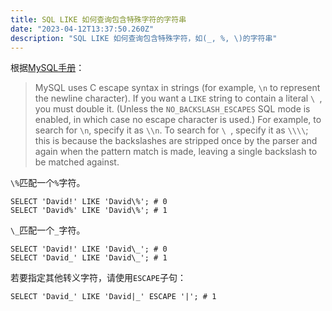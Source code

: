 ```yaml
---
title: SQL LIKE 如何查询包含特殊字符的字符串
date: "2023-04-12T13:37:50.260Z"
description: "SQL LIKE 如何查询包含特殊字符，如(_, %, \)的字符串"
---
```


根据[MySQL手册](https://dev.mysql.com/doc/refman/8.0/en/string-comparison-functions.html#operator_like)：

> MySQL uses C escape syntax in strings (for example, `\n` to represent the newline character). If you want a `LIKE`
> string to contain a literal `\ `, you must double it. (Unless the `NO_BACKSLASH_ESCAPES` SQL mode is enabled, in which
> case no escape character is used.) For example, to search for `\n`, specify it as `\\n`. To search for `\ `, specify
> it as `\\\\`; this is because the backslashes are stripped once by the parser and again when the pattern match is
> made, leaving a single backslash to be matched against.

`\%`匹配一个`%`字符。

```mysql
SELECT 'David!' LIKE 'David\%'; # 0
SELECT 'David%' LIKE 'David\%'; # 1
```

`\_`匹配一个`_`字符。

```mysql
SELECT 'David!' LIKE 'David\_'; # 0
SELECT 'David_' LIKE 'David\_'; # 1
```

若要指定其他转义字符，请使用`ESCAPE`子句：

```mysql
SELECT 'David_' LIKE 'David|_' ESCAPE '|'; # 1
```
